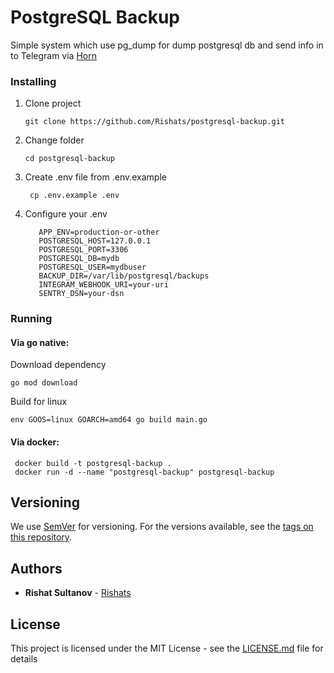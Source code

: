 # PostgreSQL Backup

Simple system which use pg_dump for dump postgresql db and send info in to Telegram via [Horn](https://github.com/requilence/integram)

### Installing
1) Clone project
    ```
    git clone https://github.com/Rishats/postgresql-backup.git
    ```
2) Change folder
    ```
    cd postgresql-backup
    ```
3) Create .env file from .env.example
    ```
     cp .env.example .env
    ```

4) Configure your .env
    ```
       APP_ENV=production-or-other
       POSTGRESQL_HOST=127.0.0.1
       POSTGRESQL_PORT=3306
       POSTGRESQL_DB=mydb
       POSTGRESQL_USER=mydbuser
       BACKUP_DIR=/var/lib/postgresql/backups
       INTEGRAM_WEBHOOK_URI=your-uri
       SENTRY_DSN=your-dsn
    ```

### Running

#### Via go native:

Download dependency
```
go mod download
```

Build for linux
```
env GOOS=linux GOARCH=amd64 go build main.go
```

#### Via docker:
```
 docker build -t postgresql-backup .
 docker run -d --name "postgresql-backup" postgresql-backup
```

## Versioning

We use [SemVer](http://semver.org/) for versioning. For the versions available, see the [tags on this repository](https://github.com/Rishats/ywpti/tags). 

## Authors

* **Rishat Sultanov** - [Rishats](https://github.com/Rishats)

## License

This project is licensed under the MIT License - see the [LICENSE.md](LICENSE.md) file for details
